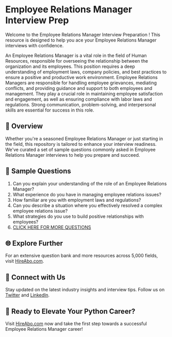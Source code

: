 # Employee Relations Manager Interview Prep

Welcome to the Employee Relations Manager Interview Preparation ! This resource is designed to help you ace your Employee Relations Manager interviews with confidence.

An Employee Relations Manager is a vital role in the field of Human Resources, responsible for overseeing the relationship between the organization and its employees. This position requires a deep understanding of employment laws, company policies, and best practices to ensure a positive and productive work environment. Employee Relations Managers are responsible for handling employee grievances, mediating conflicts, and providing guidance and support to both employees and management. They play a crucial role in maintaining employee satisfaction and engagement, as well as ensuring compliance with labor laws and regulations. Strong communication, problem-solving, and interpersonal skills are essential for success in this role.

## 🚀 Overview

Whether you're a seasoned Employee Relations Manager or just starting in the field, this repository is tailored to enhance your interview readiness. We've curated a set of sample questions commonly asked in Employee Relations Manager interviews to help you prepare and succeed.

## 📝 Sample Questions

1. Can you explain your understanding of the role of an Employee Relations Manager?
2. What experience do you have in managing employee relations issues?
3. How familiar are you with employment laws and regulations?
4. Can you describe a situation where you effectively resolved a complex employee relations issue?
5. What strategies do you use to build positive relationships with employees?
6. [CLICK HERE FOR MORE QUESTIONS](https://hireabo.com/job/1_1_16/Employee%20Relations%20Manager)

## 🌐 Explore Further

For an extensive question bank and more resources across 5,000 fields, visit [HireAbo.com](https://www.hireabo.com).

## 📱 Connect with Us

Stay updated on the latest industry insights and interview tips. Follow us on [Twitter](https://twitter.com/hireabo) and [LinkedIn](https://www.linkedin.com/in/hire-abo-3609972a8/).

## 🚀 Ready to Elevate Your Python Career?

Visit [HireAbo.com](https://www.hireabo.com) now and take the first step towards a successful Employee Relations Manager career!